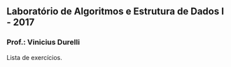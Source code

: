 ## Laboratório de Algoritmos e Estrutura de Dados I - 2017
### Prof.: Vinicius Durelli

Lista de exercícios.
